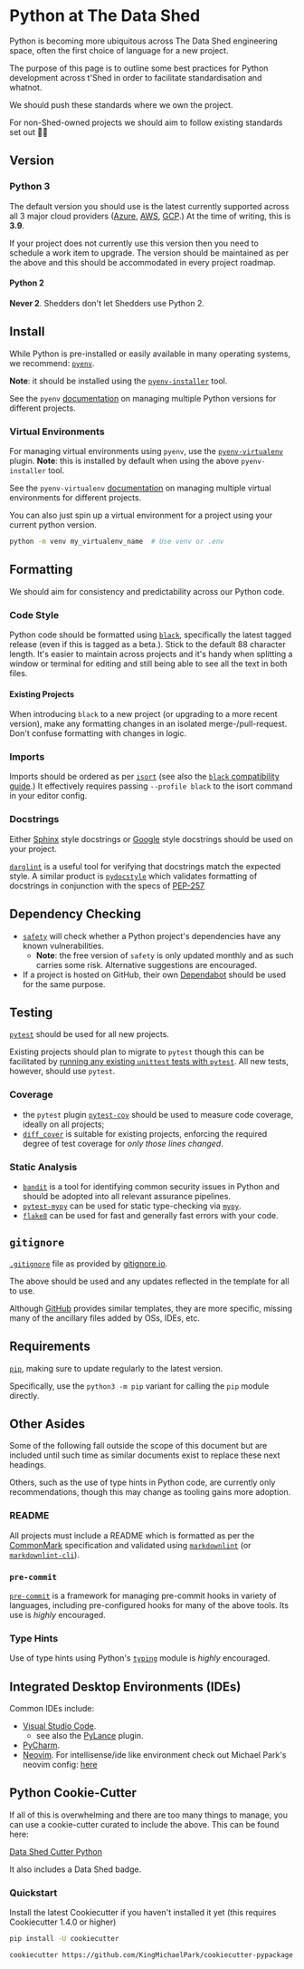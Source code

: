 # Python at The Data Shed

Python is becoming more ubiquitous across The Data Shed engineering space, often
the first choice of language for a new project.

The purpose of this page is to outline some best practices for Python development
across t'Shed in order to facilitate standardisation and whatnot.

We should push these standards where we own the project.

For non-Shed-owned projects we should aim to follow existing standards set out 🤷‍♂️

## Version

### Python 3

The default version you should use is the latest currently supported across all
3 major cloud providers
([Azure](https://docs.microsoft.com/en-us/azure/azure-functions/functions-reference-python?tabs=asgi%2Cazurecli-linux%2Capplication-level#python-version),
[AWS](https://docs.aws.amazon.com/lambda/latest/dg/lambda-python.html),
[GCP](https://cloud.google.com/functions/docs/concepts/python-runtime).)
At the time of writing, this is **3.9**.

If your project does not currently use this version then you need to schedule a
work item to upgrade. The version should be maintained as per the above and this
should be accommodated in every project roadmap.

#### Python 2

**Never 2**. Shedders don't let Shedders use Python 2.

## Install

While Python is pre-installed or easily available in many operating systems, we
recommend: [`pyenv`](https://github.com/pyenv/pyenv).

**Note**: it should be installed using the [`pyenv-installer`](https://github.com/pyenv/pyenv-installer)
tool.

See the `pyenv` [documentation](https://github.com/pyenv/pyenv#choosing-the-python-version)
on managing multiple Python versions for different projects.

### Virtual Environments

For managing virtual environments using `pyenv`, use the [`pyenv-virtualenv`](https://github.com/pyenv/pyenv-virtualenv)
plugin. **Note**: this is installed by default when using the above `pyenv-installer`
tool.

See the `pyenv-virtualenv` [documentation](https://github.com/pyenv/pyenv-virtualenv#activate-virtualenv)
on managing multiple virtual environments for different projects.

You can also just spin up a virtual environment for a project using your current python version.

```bash
python -m venv my_virtualenv_name  # Use venv or .env
```

## Formatting

We should aim for consistency and predictability across our Python code.

### Code Style

Python code should be formatted using [`black`](https://pypi.org/project/black/),
specifically the latest tagged release (even if this is tagged as a beta.). Stick to
the default 88 character length. It's easier to maintain across projects and it's handy
when splitting a window or terminal for editing and still being able to see all
the text in both files.

#### Existing Projects

When introducing `black` to a new project (or upgrading to a more recent version),
make any formatting changes in an isolated merge-/pull-request. Don't confuse
formatting with changes in logic.

### Imports

Imports should be ordered as per [`isort`](https://pypi.org/project/isort/) (see
also the [`black` compatibility guide](https://pycqa.github.io/isort/docs/configuration/black_compatibility.html).) It effectively requires passing `--profile black` to the isort
command in your editor config.

### Docstrings

Either [Sphinx](https://sphinx-rtd-tutorial.readthedocs.io/en/latest/docstrings.html)
style docstrings or [Google](https://google.github.io/styleguide/pyguide.html) style docstrings
should be used on your project.

[`darglint`](https://github.com/terrencepreilly/darglint) is a useful tool for
verifying that docstrings match the expected style. A similar product is
[`pydocstyle`](https://github.com/pycqa/pydocstyle) which validates formatting of docstrings
in conjunction with the specs of [PEP-257](http://www.python.org/dev/peps/pep-0257/)

## Dependency Checking

- [`safety`](https://pyup.io/safety/) will check whether a Python project's
  dependencies have any known vulnerabilities.
  - **Note**: the free version of `safety` is only updated monthly and as such
    carries some risk. Alternative suggestions are encouraged.
- If a project is hosted on GitHub, their own
  [Dependabot](https://github.com/dependabot) should be used for the same
  purpose.

## Testing

[`pytest`](https://docs.pytest.org/) should be used for all new projects.

Existing projects should plan to migrate to `pytest` though this can be
facilitated by
[running any existing `unittest` tests with `pytest`](https://docs.pytest.org/en/6.2.x/unittest.html).
All new tests, however, should use `pytest`.

### Coverage

- the `pytest` plugin [`pytest-cov`](https://github.com/pytest-dev/pytest-cov)
  should be used to measure code coverage, ideally on all projects;
- [`diff_cover`](https://github.com/Bachmann1234/diff_cover) is suitable for
  existing projects, enforcing the required degree of test coverage for _only
  those lines changed_.

### Static Analysis

- [`bandit`](https://github.com/PyCQA/bandit) is a tool for identifying common
  security issues in Python and should be adopted into all relevant assurance
  pipelines.
- [`pytest-mypy`](https://github.com/dbader/pytest-mypy) can be used for static
  type-checking via [`mypy`](http://mypy-lang.org/).
- [`flake8`](https://flake8.pycqa.org/en/latest/) can be used for fast and generally
  fast errors with your code.

## `gitignore`

[`.gitignore`](https://www.toptal.com/developers/gitignore/api/windows,linux,macos,vim,emacs,sublimetext,intellij,pycharm,visualstudiocode,python)
file as provided by [gitignore.io](https://gitignore.io/).

The above should be used and any updates reflected in the template for all to use.

Although [GitHub](https://github.com/github/gitignore) provides similar templates,
they are more specific, missing many of the ancillary files added by OSs, IDEs,
etc.

## Requirements

[`pip`](https://github.com/pypa/pip), making sure to update regularly to the latest
version.

Specifically, use the `python3 -m pip` variant for calling the `pip` module directly.

## Other Asides

Some of the following fall outside the scope of this document but are included
until such time as similar documents exist to replace these next headings.

Others, such as the use of type hints in Python code, are currently only
recommendations, though this may change as tooling gains more adoption.

### README

All projects must include a README which is formatted as per the [CommonMark](https://commonmark.org/)
specification and validated using [`markdownlint`](https://github.com/DavidAnson/markdownlint)
(or [`markdownlint-cli`](https://github.com/igorshubovych/markdownlint-cli)).

### `pre-commit`

[`pre-commit`](https://pre-commit.com/) is a framework for managing pre-commit
hooks in variety of languages, including pre-configured hooks for many of the
above tools. Its use is _highly_ encouraged.

### Type Hints

Use of type hints using Python's
[`typing`](https://docs.python.org/3/library/typing.html) module is _highly_
encouraged.

## Integrated Desktop Environments (IDEs)

Common IDEs include:

- [Visual Studio Code](https://code.visualstudio.com/).
  - see also the [PyLance](https://marketplace.visualstudio.com/items?itemName=ms-python.vscode-pylance)
    plugin.
- [PyCharm](https://www.jetbrains.com/pycharm/).
- [Neovim](https://github.com/neovim/neovim/). For intellisense/ide like environment check out Michael Park's
  neovim config: [here](https://gitlab.com/of_jorts/dotfiles/-/tree/main/nvim/.config/nvim)

## Python Cookie-Cutter

If all of this is overwhelming and there are too many things to manage, you can use
a cookie-cutter curated to include the above. This can be found here:

[Data Shed Cutter Python](https://github.com/KingMichaelPark/cookiecutter-pypackage)

It also includes a Data Shed badge.

### Quickstart

Install the latest Cookiecutter if you haven't installed it yet (this requires
Cookiecutter 1.4.0 or higher)

```bash
pip install -U cookiecutter

cookiecutter https://github.com/KingMichaelPark/cookiecutter-pypackage.git
```
